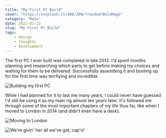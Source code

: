 ```yaml
---
title: "My First PC Build"
cover: "https://unsplash.it/400/300/?random?BoldMage"
category: "Main"
date: 2022-01-22
slug: "My First PC Build"
tags:
    - design
    - thoughts
    - development
---
```



The first PC I ever built was completed in late 2012. I'd spent months planning and researching which parts to get before making my choices and waiting for them to be delivered. Successfully assembing it and booting up for the first time was terrfiying and incredible.

![Building my first PC](/2012-PC-Build.jpg)

While I had planned for it to last me many years, I could never have guessed I'd still be using it as my main rig almost ten years later. It's followed me through some of the most important chapters of my life thus far, like when I moved to London in 2014 (and didn't even have a desk).

![Moving to London](/2015-PC-Build.jpg)

![We're givin' her all we've got, cap'n!](/2021-PC-Build.jpg)
